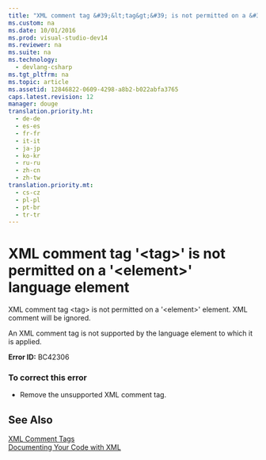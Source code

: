 ```yaml
---
title: "XML comment tag &#39;&lt;tag&gt;&#39; is not permitted on a &#39;&lt;element&gt;&#39; language element"
ms.custom: na
ms.date: 10/01/2016
ms.prod: visual-studio-dev14
ms.reviewer: na
ms.suite: na
ms.technology: 
  - devlang-csharp
ms.tgt_pltfrm: na
ms.topic: article
ms.assetid: 12846822-0609-4298-a8b2-b022abfa3765
caps.latest.revision: 12
manager: douge
translation.priority.ht: 
  - de-de
  - es-es
  - fr-fr
  - it-it
  - ja-jp
  - ko-kr
  - ru-ru
  - zh-cn
  - zh-tw
translation.priority.mt: 
  - cs-cz
  - pl-pl
  - pt-br
  - tr-tr
---
```

# XML comment tag &#39;&lt;tag&gt;&#39; is not permitted on a &#39;&lt;element&gt;&#39; language element
XML comment tag <tag\> is not permitted on a '<element\>' element. XML comment will be ignored.  
  
 An XML comment tag is not supported by the language element to which it is applied.  
  
 **Error ID:** BC42306  
  
### To correct this error  
  
-   Remove the unsupported XML comment tag.  
  
## See Also  
 [XML Comment Tags](../Topic/Recommended%20XML%20Tags%20for%20Documentation%20Comments%20\(Visual%20Basic\).md)   
 [Documenting Your Code with XML](../Topic/Documenting%20Your%20Code%20with%20XML%20\(Visual%20Basic\).md)